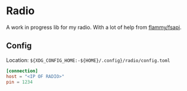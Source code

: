 # Radio

A work in progress lib for my radio.
With a lot of help from [flammy/fsapi](https://github.com/flammy/fsapi).

## Config
Location: `${XDG_CONFIG_HOME:-${HOME}/.config}/radio/config.toml`

``` toml
[connection]
host = "<IP OF RADIO>"
pin = 1234
```

